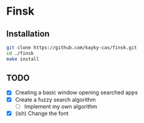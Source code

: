 # Finsk

## Installation
```bash
git clone https://github.com/kayky-cas/finsk.git
cd ./finsk
make install
```

## TODO
- [X] Creating a basic window opening searched apps
- [X] Create a fuzzy search algorithm
    - [ ] Implement my own algorithm
- [X] (ish) Change the font
